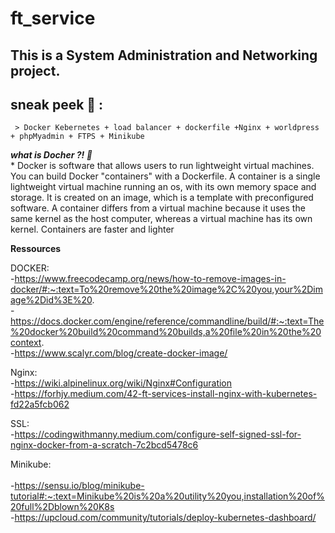 # ft_service
## This is a System Administration and Networking project.

## sneak peek :monocle_face:  : 
     > Docker Kebernetes + load balancer + dockerfile +Nginx + worldpress + phpMyadmin + FTPS + Minikube
   ***what is Docher ?! :thought_balloon:***
<br> * Docker is software that allows users to run lightweight virtual machines. You can build Docker "containers" with a Dockerfile. A container is a single lightweight virtual machine running an os, with its own memory space and storage. It is created on an image, which is a template with preconfigured software. A container differs from a virtual machine because it uses the same kernel as the host computer, whereas a virtual machine has its own kernel. Containers are faster and lighter

**Ressources**


DOCKER: 
     <br> -https://www.freecodecamp.org/news/how-to-remove-images-in-docker/#:~:text=To%20remove%20the%20image%2C%20you,your%2Dimage%2Did%3E%20.
     <br> -https://docs.docker.com/engine/reference/commandline/build/#:~:text=The%20docker%20build%20command%20builds,a%20file%20in%20the%20context.
     <br> -https://www.scalyr.com/blog/create-docker-image/

Nginx: 
      <br> -https://wiki.alpinelinux.org/wiki/Nginx#Configuration
      <br> -https://forhjy.medium.com/42-ft-services-install-nginx-with-kubernetes-fd22a5fcb062
 
 
 SSL: 
      <br> -https://codingwithmanny.medium.com/configure-self-signed-ssl-for-nginx-docker-from-a-scratch-7c2bcd5478c6
 
 
 Minikube: 
     <br>  <br> -https://sensu.io/blog/minikube-tutorial#:~:text=Minikube%20is%20a%20utility%20you,installation%20of%20full%2Dblown%20K8s
     <br> -https://upcloud.com/community/tutorials/deploy-kubernetes-dashboard/
